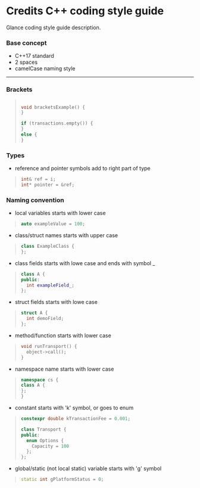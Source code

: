 # Credits C++ coding style guide

Glance coding style guide description.

### Base concept

- C++17 standard
- 2 spaces
- camelCase naming style

---

### Brackets

>```cpp
>
>void bracketsExample() {
>}
>
>if (transactions.empty()) {
>}
>else {
>}

### Types

- reference and pointer symbols add to right part of type
>```cpp
>int& ref = i;
>int* pointer = &ref;

### Naming convention

- local variables starts with lower case

>```cpp
>auto exampleValue = 100;

- class/struct names starts with upper case

>```cpp
>class ExampleClass {
>};

- class fields starts with lowe case and ends with symbol _

>```cpp
>class A {
>public:
>   int exampleField_;
>};

- struct fields starts with lowe case

>```cpp
>struct A {
>   int demoField;
>};

- method/function starts with lower case

>```cpp
>void runTransport() {
>   object->call();
>}

- namespace name starts with lower case

>```cpp
>namespace cs {
>class A {
>};
>}

- constant starts with 'k' symbol, or goes to enum

>```cpp
>constexpr double kTransactionFee = 0.001;
>
>class Transport {
>public:
>   enum Options {
>     Capacity = 100
>   };
>};

- global/static (not local static) variable starts with 'g' symbol

>```cpp
>static int gPlatformStatus = 0;
